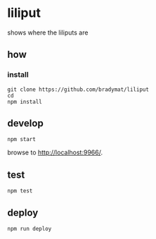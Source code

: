 
# liliput

shows where the liliputs are

## how

### install

```
git clone https://github.com/bradymat/liliput
cd 
npm install
```

## develop

```
npm start
```

browse to <http://localhost:9966/>.

## test

```
npm test
```

## deploy

```
npm run deploy
```

